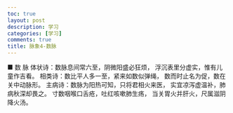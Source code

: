 ```yaml
---
toc: true
layout: post
description: 学习
categories: [学习]
comments: true
title: 脉象4-数脉
---
```


■ 数  脉
体状诗：数脉息间常六至，阴微阳盛必狂烦，
       浮沉表里分虚实，惟有儿童作吉看。
相类诗：数比平人多一至，紧来如数似弹绳，
       数而时止名为促，数在关中动脉形。
主病诗：数脉为阳热可知，只将君相火来医，
       实宜凉泻虚温补，肺病秋深却畏之。
       寸数咽喉口舌疮，吐红咳嗽肺生疡，
       当关胃火并肝火，尺属滋阴降火汤。